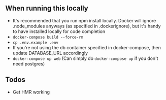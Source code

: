 ## When running this locally

- It's recommended that you run npm install locally. Docker will ignore .node_modules anyways (as specified in .dockerignore), but it's handy to have installed locally for code completion
- `docker-compose build --force-rm`
- `cp .env.example .env`
- If you're not using the db container specified in docker-compose, then update DATABASE_URL accordingly
- `docker-compose up web` (Can simply do `docker-compose up` if you don't need postgres)


## Todos

- Get HMR working